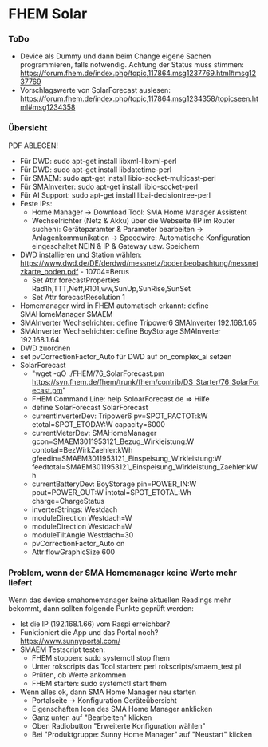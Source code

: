 # FHEM Solar

### ToDo

* Device als Dummy und dann beim Change eigene Sachen programmieren, falls notwendig. Achtung der Status muss stimmen: https://forum.fhem.de/index.php/topic,117864.msg1237769.html#msg1237769
* Vorschlagswerte von SolarForecast auslesen: https://forum.fhem.de/index.php/topic,117864.msg1234358/topicseen.html#msg1234358

### Übersicht

PDF ABLEGEN!

* Für DWD: sudo apt-get install libxml-libxml-perl
* Für DWD: sudo apt-get install libdatetime-perl
* Für SMAEM: sudo apt-get install libio-socket-multicast-perl
* Für SMAInverter: sudo apt-get install libio-socket-perl
* Für AI Support: sudo apt-get install libai-decisiontree-perl
* Feste IPs:
    * Home Manager -> Download Tool: SMA Home Manager Assistent
    * Wechselrichter (Netz & Akku) über die Webseite (IP im Router suchen): Geräteparamter & Parameter bearbeiten -> Anlagenkommunikation -> Speedwire: Automatische Konfiguration eingeschaltet NEIN & IP & Gateway usw. Speichern
* DWD installieren und Station wählen: https://www.dwd.de/DE/derdwd/messnetz/bodenbeobachtung/messnetzkarte_boden.pdf - 10704=Berus
    * Set Attr forecastProperties Rad1h,TTT,Neff,R101,ww,SunUp,SunRise,SunSet
    * Set Attr forecastResolution 1
* Homemanager wird in FHEM automatisch erkannt: define SMAHomeManager SMAEM
* SMAInverter Wechselrichter: define Tripower6  SMAInverter <Benutzer PW> 192.168.1.65
* SMAInverter Wechselrichter: define BoyStorage  SMAInverter <Benutzer PW> 192.168.1.64
* DWD zuordnen
* set pvCorrectionFactor_Auto für DWD auf on_complex_ai setzen 
* SolarForecast
    * "wget -qO ./FHEM/76_SolarForecast.pm https://svn.fhem.de/fhem/trunk/fhem/contrib/DS_Starter/76_SolarForecast.pm"
    * FHEM Command Line: help SoloarForecast de => Hilfe
    * define SolarForecast SolarForecast
    * currentInverterDev: Tripower6 pv=SPOT_PACTOT:kW etotal=SPOT_ETODAY:W capacity=6000
    * currentMeterDev: SMAHomeManager gcon=SMAEM3011953121_Bezug_Wirkleistung:W contotal=BezWirkZaehler:kWh gfeedin=SMAEM3011953121_Einspeisung_Wirkleistung:W feedtotal=SMAEM3011953121_Einspeisung_Wirkleistung_Zaehler:kWh
    * currentBatteryDev: BoyStorage pin=POWER_IN:W pout=POWER_OUT:W intotal=SPOT_ETOTAL:Wh charge=ChargeStatus
    * inverterStrings: Westdach
    * moduleDirection Westdach=W
    * moduleDirection Westdach=W
    * moduleTiltAngle Westdach=30
    * pvCorrectionFactor_Auto on
    * Attr flowGraphicSize 600

### Problem, wenn der SMA Homemanager keine Werte mehr liefert

Wenn das device smahomemanager keine aktuellen Readings mehr bekommt, dann sollten folgende Punkte geprüft werden:

* Ist die IP (192.168.1.66) vom Raspi erreichbar?
* Funktioniert die App und das Portal noch? https://www.sunnyportal.com/
* SMAEM Testscript testen:
    * FHEM stoppen: sudo systemctl stop fhem
    * Unter rokscripts das Tool starten: perl rokscripts/smaem_test.pl
    * Prüfen, ob Werte ankommen
    * FHEM starten: sudo systemctl start fhem
* Wenn alles ok, dann SMA Home Manager neu starten
    * Portalseite -> Konfiguration Geräteübersicht
    * Eigenschaften Icon des SMA Home Manager anklicken
    * Ganz unten auf "Bearbeiten" klicken
    * Oben Radiobutton "Erweiterte Konfiguration wählen"
    * Bei "Produktgruppe: Sunny Home Manager" auf "Neustart" klicken
